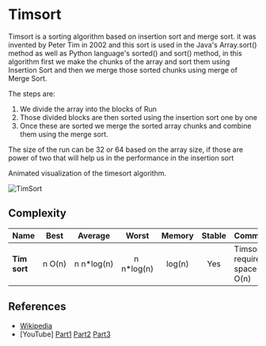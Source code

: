 # Timsort


Timsort is a sorting algorithm based on insertion sort and merge sort.
it was invented by Peter Tim in 2002 and this sort is used in the
Java's Array.sort() method as well as Python language's sorted() and sort() method,
in this algorithm first we make the chunks of the array and sort
them using Insertion Sort and then we merge those sorted chunks using
merge of Merge Sort.

The steps are:

1. We divide the array into the blocks of Run
2. Those divided blocks are then sorted using the insertion
sort one by one
3. Once these are sorted we merge the sorted array chunks and combine
them using the merge sort.

The size of the run can be 32 or 64 based on the array size, if those are power of two that
will help us in the performance in the insertion sort

Animated visualization of the timesort algorithm.

![TimSort](https://www.youtube.com/watch?v=NVIjHj-lrT4)

## Complexity

| Name                  | Best            | Average             | Worst               | Memory    | Stable    | Comments  |
| --------------------- | :-------------: | :-----------------: | :-----------------: | :-------: | :-------: | :-------- |
| **Tim sort**        | n&nbsp;O(n)   | n&nbsp;n*log(n)       | n&nbsp; n*log(n)       | log(n)    | Yes        |  Timsort requires space of O(n) |

## References

- [Wikipedia](https://en.wikipedia.org/wiki/Timsort)
- [YouTube] [Part1](https://www.youtube.com/watch?v=emeME__917E)
            [Part2](https://www.youtube.com/watch?v=6DOhQyqAAvU)
            [Part3](https://www.youtube.com/watch?v=Yk4CBisILaw)
